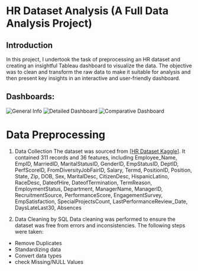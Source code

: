 # HR Dataset Analysis (A Full Data Analysis Project)


## Introduction
In this project, I undertook the task of preprocessing an HR dataset and creating an insightful Tableau dashboard to visualize the data. The objective was to clean and transform the raw data to make it suitable for analysis and then present key insights in an interactive and user-friendly dashboard.

## Dashboards: 
![General Info](https://github.com/pouyasattari/HR-Dataset-Analysis/assets/60811552/b9cc1859-273d-4bd9-a6ac-020b7c6c5335)
![Detailed Dashboard](https://github.com/pouyasattari/HR-Dataset-Analysis/assets/60811552/7a42866e-f389-45ad-8d2d-fd07b31c05d3)
![Comparative Dashboard](https://github.com/pouyasattari/HR-Dataset-Analysis/assets/60811552/f1e59d72-28e8-490d-86aa-8aa61794f346)


# Data Preprocessing

1. Data Collection
The dataset was sourced from [[HR Dataset Kaggle](https://www.kaggle.com/datasets/rhuebner/human-resources-data-set/data)]. It contained 311 records and 36 features, including Employee_Name,	EmpID,	MarriedID,	MaritalStatusID,	GenderID,	EmpStatusID,	DeptID,	PerfScoreID, FromDiversityJobFairID,	Salary,	Termd,	PositionID,	Position,	State,	Zip,	DOB,	Sex,	MaritalDesc,	CitizenDesc,	HispanicLatino,	RaceDesc,	DateofHire,	DateofTermination,	TermReason,	EmploymentStatus,	Department,	ManagerName,	ManagerID,	RecruitmentSource,	PerformanceScore,	EngagementSurvey,	EmpSatisfaction,	SpecialProjectsCount,	LastPerformanceReview_Date,	DaysLateLast30,	Absences

2. Data Cleaning by SQL
Data cleaning was performed to ensure the dataset was free from errors and inconsistencies. The following steps were taken:

- Remove Duplicates
- Standardizing data
- Convert data types
- check Missing/NULL Values


